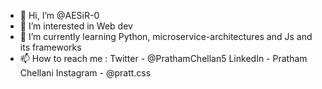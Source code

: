 - 👋 Hi, I’m @AESiR-0
- 👀 I’m interested in Web dev
- 🌱 I’m currently learning Python, microservice-architectures and Js and its frameworks
- 📫 How to reach me : Twitter - @PrathamChellan5
                       LinkedIn - Pratham Chellani
                       Instagram - @pratt.css
<!---
AESiR-0/AESiR-0 is a ✨ special ✨ repository because its `README.md` (this file) appears on your GitHub profile.
You can click the Preview link to take a look at your changes.
--->
